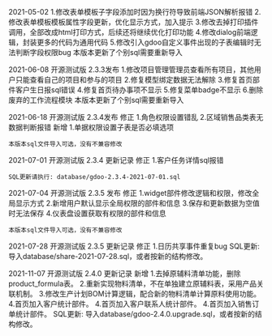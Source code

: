 2021-05-02
    1.修改表单模板子字段添加时因为换行符导致前端JSON解析报错
    2.修改表单模板模板属性字段更新，优化显示方式，加入提示
    3.修改去掉打印插件调用，全部改成html打印方式，后续还将继续优化打印功能
    4.修改dialog前端逻辑，封装更多的代码为通用代码
    5.修改引入gdoo自定义事件出现的子表编辑时无法判断字段权限bug
    本版本更新了个别sql需要重新导入

2021-06-08 开源测试版 2.3.3发布
    1.修改项目管理管理员查看所有项目，其他用户只能查看自己的项目和参与的项目
    2.修复模型绑定数据无法解除
    3.修复首页部件客户生日报sql错误
    4.修复首页待办事项不显示
    5.修复菜单badge不显示
    6.删除废弃的工作流程模块
    本版本更新了个别sql需要重新导入

2021-06-18 开源测试版 2.3.4发布
    修正
    1.角色权限设置错乱
    2.区域销售品类表无数据判断报错
    新增
    1.单据权限设置子表是否必填选项

    本版本sql文件导入可选，没有不兼容修改

2021-07-01 开源测试版 2.3.4 更新记录
    修正
    1.客户任务详情sql报错

    SQL更新请执行: database/gdoo-2.3.4-2021-07-01.sql

2021-07-04 开源测试版 2.3.5 发布
    修正
    1.widget部件修改逻辑和权限，修改全局显示方式
    2.新增用户默认显示全局权限的部件和信息
    3.保存和更新数据为空值时无法保存
    4.仪表盘设置获取有权限的部件和信息

    本版本sql文件导入可选，没有不兼容修改

2021-07-28 开源测试版 2.3.5 更新记录
    修正
    1.日历共享事件重复bug
    SQL更新: 导入database/share-2021-07-28.sql，或者按新的结构修改。


2021-11-07 开源测试版 2.4.0 更新记录
    新增
    1.去掉原辅料清单功能，删除product_formula表。
    2.重新实现物料清单，不在单独建立原辅料表，采用产品关联机制。
    3.修改生产计划BOM计算逻辑，配合新的物料清单计算原料使用功能。
    4.首页加入客户统计部件。
    4.首页加入客户联系人统计部件。
    4.首页加入销售订单统计部件。
    SQL更新: 导入database/gdoo-2.4.0.upgrade.sql，或者按新的结构修改。